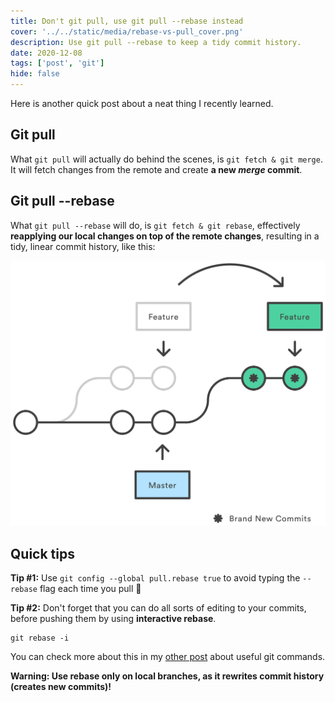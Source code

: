 ```yaml
---
title: Don't git pull, use git pull --rebase instead
cover: '../../static/media/rebase-vs-pull_cover.png'
description: Use git pull --rebase to keep a tidy commit history.
date: 2020-12-08
tags: ['post', 'git']
hide: false
---
```


Here is another quick post about a neat thing I recently learned.

## Git pull

What `git pull` will actually do behind the scenes, is `git fetch & git merge`. It will fetch changes from the remote and create **a new _merge_ commit**.

## Git pull --rebase

What `git pull --rebase` will do, is `git fetch & git rebase`, effectively **reapplying our local changes on top of the remote changes**, resulting in a tidy, linear commit history, like this:

![rebased_history_line](../../static/media/git-rebase.webp)

## Quick tips

**Tip #1:** Use `git config --global pull.rebase true` to avoid typing the `--rebase` flag each time you pull 🧐

**Tip #2:** Don't forget that you can do all sorts of editing to your commits, before pushing them by using **interactive rebase**.

```shell
git rebase -i
```

You can check more about this in my [other post](https://blog.manos-liakos.dev/git-commands/) about useful git commands.

**Warning: Use rebase only on local branches, as it rewrites commit history (creates new commits)!**
